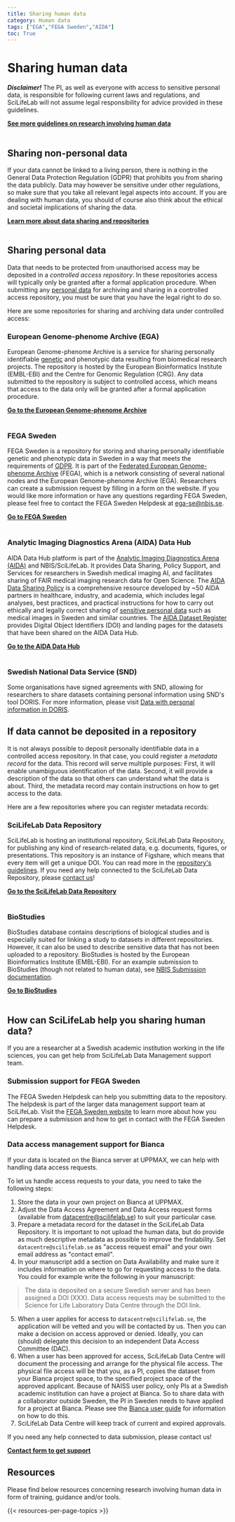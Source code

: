 ```yaml
---
title: Sharing human data
category: Human data
tags: ["EGA","FEGA Sweden","AIDA"]
toc: True
---
```


# Sharing human data

<div class="alert alert-warning" role="alert">
  <B><I>Disclaimer!</I></B> The PI, as well as everyone with access to sensitive personal data, is responsible for following current laws and regulations, and SciLifeLab will not assume legal responsibility for advice provided in these guidelines.
</div>

<a class="link-teal" href="/topics/research-involving-human-data"><b>See more guidelines on research involving human data <i class="bi bi-arrow-right-square"></i></b></a>
<br/><br/>


## Sharing non-personal data

If your data cannot be linked to a living person, there is nothing in the General Data Protection Regulation (GDPR) that prohibits you from sharing the data publicly. Data may however be sensitive under other regulations, so make sure that you take all relevant legal aspects into account. If you are dealing with human data, you should of course also think about the ethical and societal implications of sharing the data.

<a class="link-teal" href="/data-life-cycle/share/"><b>Learn more about data sharing and repositories <i class="bi bi-arrow-right-square"></i></b></a>
<br/><br/>


## Sharing personal data

Data that needs to be protected from unauthorised access may be deposited in a *controlled access repository*. In these repositories access will typically only be granted after a formal application procedure. When submitting any [personal data](https://data-guidelines.scilifelab.se/topics/gdpr-ethical-review-glossary/#personal-data) for archiving and sharing in a controlled access repository, you must be sure that you have the legal right to do so.

Here are some repositories for sharing and archiving data under controlled access:

### European Genome-phenome Archive (EGA)
European Genome-phenome Archive is a service for sharing personally identifiable [genetic](/topics/gdpr-ethical-review-glossary/#genetic-data) and phenotypic data resulting from biomedical research projects. The repository is hosted by the European Bioinformatics Institute (EMBL-EBI) and the Centre for Genomic Regulation (CRG). Any data submitted to the repository is subject to controlled access, which means that access to the data only will be granted after a formal application procedure.

<a class="link-teal" href="https://ega-archive.org" target="_blank"><b>Go to the European Genome-phenome Archive <i class="bi bi-box-arrow-up-right"></i></b></a><br/><br/> 

### FEGA Sweden
FEGA Sweden is a repository for storing and sharing personally identifiable genetic and phenotypic data in Sweden in a way that meets the requirements of [GDPR](/topics/gdpr-ethical-review-glossary/#gdpr-general-data-protection-regulation). It is part of the <a href="https://ega-archive.org/about/projects-and-funders/federated-ega/" target="_blank">Federated European Genome-phenome Archive</a> (FEGA), which is a network consisting of several national nodes and the European Genome-phenome Archive (EGA). Researchers can create a submission request by filling in a form on the website. If you would like more information or have any questions regarding FEGA Sweden, please feel free to contact the FEGA Sweden Helpdesk at <ega-se@nbis.se>.

<a class="link-teal" href="https://fega.nbis.se/" target="_blank"><b>Go to FEGA Sweden <i class="bi bi-box-arrow-up-right"></i></b></a><br/><br/> 

### Analytic Imaging Diagnostics Arena (AIDA) Data Hub
AIDA Data Hub platform is part of the <a href="https://medtech4health.se/aida/" target="_blank">Analytic Imaging Diagnostics Arena (AIDA)</a> and NBIS/SciLifeLab. It provides Data Sharing, Policy Support, and Services for researchers in Swedish medical imaging AI, and facilitates sharing of FAIR medical imaging research data for Open Science. The <a href="https://datahub.aida.scilifelab.se/sharing/" target="_blank">AIDA Data Sharing Policy</a> is a comprehensive resource developed by ~50 AIDA partners in healthcare, industry, and academia, which includes legal analyses, best practices, and practical instructions for how to carry out ethically and legally correct sharing of [sensitive personal data](/topics/gdpr-ethical-review-glossary/#sensitive-personal-data) such as medical images in Sweden and similar countries. The <a href="https://datahub.aida.scilifelab.se/datasets/" target="_blank">AIDA Dataset Register</a> provides Digital Object Identifiers (DOI) and landing pages for the datasets that have been shared on the AIDA Data Hub.

<a class="link-teal" href="https://datahub.aida.scilifelab.se/" target="_blank"><b>Go to the AIDA Data Hub <i class="bi bi-box-arrow-up-right"></i></b></a><br/><br/> 

### Swedish National Data Service (SND)

Some organisations have signed agreements with SND, allowing for researchers to share datasets containing personal information using SND's tool DORIS. For more information, please visit <a href="https://snd.se/en/doris-researchers/describe-and-share-data-doris/data-personal-information-doris" target="_blank">Data with personal information in DORIS</a>. 

## If data cannot be deposited in a repository

It is not always possible to deposit personally identifiable data in a controlled access repository. In that case, you could register a *metadata record* for the data. This record will serve multiple purposes: First, it will enable unambiguous identification of the data. Second, it will provide a description of the data so that others can understand what the data is about. Third, the metadata record may contain instructions on how to get access to the data.

Here are a few repositories where you can register metadata records:

### SciLifeLab Data Repository
SciLifeLab is hosting an institutional repository, SciLifeLab Data Repository, for publishing any kind of research-related data, e.g. documents, figures, or presentations. This repository is an instance of Figshare, which means that every item will get a unique DOI. You can read more in the <a href="https://www.scilifelab.se/data/repository" target="_blank">repository's guidelines</a>. If you need any help connected to the SciLifeLab Data Repository, please [contact us](../../contact/)!

<a class="link-teal" href="https://figshare.scilifelab.se" target="_blank"><b>Go to the SciLifeLab Data Repository <i class="bi bi-box-arrow-up-right"></i></b></a><br/><br/>

### BioStudies
BioStudies database contains descriptions of biological studies and is especially suited for linking a study to datasets in different repositories. However, it can also be used to describe sensitive data that has not been uploaded to a repository. BioStudies is hosted by the European Bioinformatics Institute (EMBL-EBI). For an example submission to BioStudies (though not related to human data), see <a href="https://github.com/NBISweden/data-submission-documentation/tree/main/BioStudies" target="_blank">NBIS Submission documentation</a>. 

<a class="link-teal" href="https://www.ebi.ac.uk/biostudies/" target="_blank"><b>Go to BioStudies <i class="bi bi-box-arrow-up-right"></i></b></a><br/><br/> 


## How can SciLifeLab help you sharing human data?

If you are a researcher at a Swedish academic institution working in the life sciences, you can get help from SciLifeLab Data Management support team.


### Submission support for FEGA Sweden

The FEGA Sweden Helpdesk can help you submitting data to the repository. The helpdesk is part of the larger data management support team at SciLifeLab. Visit the <a href="https://fega.nbis.se" target="_blank">FEGA Sweden website</a> to learn more about how you can prepare a submission and how to get in contact with the FEGA Sweden Helpdesk.


### Data access management support for Bianca

If your data is located on the Bianca server at UPPMAX, we can help with handling data access requests.

To let us handle access requests to your data, you need to take the following steps:

1. Store the data in your own project on Bianca at UPPMAX.
2. Adjust the Data Access Agreement and Data Access request forms (available from <datacentre@scilifelab.se>) to suit your particular case.
3. Prepare a metadata record for the dataset in the SciLifeLab Data Repository. It is important to not upload the human data, but do provide as much descriptive metadata as possible to improve the findability. Set `datacentre@scilifelab.se` as "access request email" and your own email address as "contact email".
4. In your manuscript add a section on Data Availability and make sure it includes information on where to go for requesting access to the data. You could for example write the following in your manuscript:
> The data is deposited on a secure Swedish server and has been assigned a DOI (XXX). Data access requests may be submitted to the Science for Life Laboratory Data Centre through the DOI link.
5. When a user applies for access to `datacentre@scilifelab.se`, the application will be vetted and you will be contacted by us. Then you can make a decision on access approved or denied. Ideally, you can (should) delegate this decision to an independent Data Access Committee (DAC).
6. When a user has been approved for access, SciLifeLab Data Centre will document the processing and arrange for the physical file access. The physical file access will be that you, as a PI, copies the dataset from your Bianca project space, to the specified project space of the approved applicant. Because of NAISS user policy, only PIs at a Swedish academic institution can have a project at Bianca. So to share data with a collaborator outside Sweden, the PI in Sweden needs to have applied for a project at Bianca. Please see the <a href="https://docs.uppmax.uu.se/cluster_guides/bianca/" target="_blank">Bianca user guide</a> for information on how to do this.
7. SciLifeLab Data Centre will keep track of current and expired approvals.

If you need any help connected to data submission, please contact us!

<a class= "link-teal" href="/contact/"><b>Contact form to get support <i class="bi bi-arrow-right-square"></i></b></a>

## Resources
Please find below resources concerning research involving human data in form of training, guidance and/or tools.

{{< resources-per-page-topics >}}
